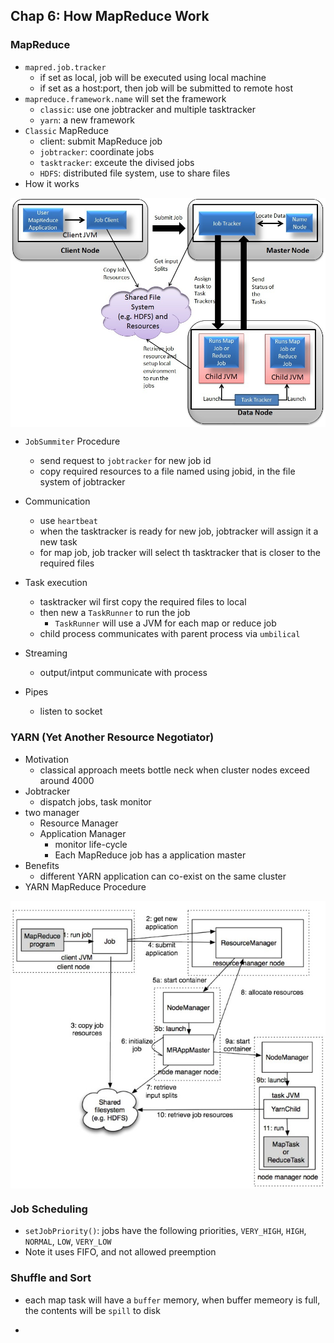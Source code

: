 ## Chap 6: How MapReduce Work

### MapReduce
- `mapred.job.tracker`
  - if set as local, job will be executed using local machine
  - if set as a host:port, then job will be submitted to remote host
- `mapreduce.framework.name` will set the framework
  - `classic`: use one jobtracker and multiple tasktracker
  - `yarn`: a new framework
- `Classic` MapReduce
  - client: submit MapReduce job
  - `jobtracker`: coordinate jobs
  - `tasktracker`: exceute the divised jobs
  - `HDFS`: distributed file system, use to share files 
- How it works

<img src="../figs/hadoop-mr.jpg" width="600" align="middle" />

- `JobSummiter` Procedure
  - send request to `jobtracker` for new job id
  - copy required resources to a file named using jobid, in the file system of jobtracker
- Communication
  - use `heartbeat`
  - when the tasktracker is ready for new job, jobtracker will assign it a new task
  - for map job, job tracker will select th tasktracker that is closer to the required files
  
- Task execution
  - tasktracker wil first copy the required files to local
  - then new a  `TaskRunner` to run the job
    - `TaskRunner` will use a JVM for each map or reduce job
  - child process communicates with parent process via `umbilical`
- Streaming
  - output/intput communicate with process
- Pipes
  - listen to socket

### YARN (Yet Another Resource Negotiator)
- Motivation
  - classical approach meets bottle neck when cluster nodes exceed around 4000
- Jobtracker 
  - dispatch jobs, task monitor
- two manager
  - Resource Manager
  - Application Manager
    - monitor life-cycle
    - Each MapReduce job has a application master
- Benefits
  - different YARN application can co-exist on the same cluster 
- YARN MapReduce Procedure

<img src="../figs/yarn-mr.jpg" width="600" align="middle" />


### Job Scheduling
- `setJobPriority()`: jobs have the following priorities, `VERY_HIGH`, `HIGH`, `NORMAL`, `LOW`, `VERY_LOW`
- Note it uses FIFO, and not allowed preemption


### Shuffle and Sort
- each map task will have a `buffer` memory, when buffer memeory is full, the contents will be `spill` to disk

- 

